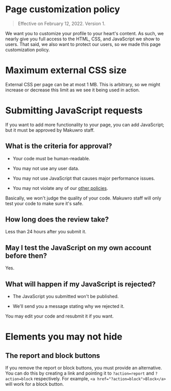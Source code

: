 # Page customization policy
> Effective on February 12, 2022. Version 1.

We want you to customize your profile to your heart's content. As such, we nearly give you full access to the HTML, CSS, and JavaScript we show to users. That said, we also want to protect our users, so we made this page customization policy.

# Maximum external CSS size
External CSS per page can be at most 1 MB. This is arbitrary, so we might increase or decrease this limit as we see it being used in action. 

# Submitting JavaScript requests
If you want to add more functionality to your page, you can add JavaScript; but it must be approved by Makuwro staff.

## What is the criteria for approval?
* Your code must be human-readable.

* You may not use any user data.

* You may not use JavaScript that causes major performance issues.

* You may not violate any of our [other policies](/policies).

Basically, we won't judge the quality of your code. Makuwro staff will only test your code to make sure it's safe.

## How long does the review take?
Less than 24 hours after you submit it.

## May I test the JavaScript on my own account before then?
Yes.

## What will happen if my JavaScript is rejected?
* The JavaScript you submitted won't be published.

* We'll send you a message stating why we rejected it.

You may edit your code and resubmit it if you want.

# Elements you may not hide
## The report and block buttons
If you remove the report or block buttons, you must provide an alternative. You can do this by creating a link and pointing it to `?action=report` and `?action=block` respectively. For example, `<a href="?action=block">Block</a>` will work for a block button.